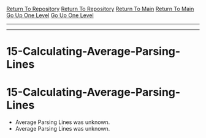 [Return To Repository](https://github.com/DigitalWarrior/piholeparser/)
[Return To Repository](https://github.com/DigitalWarrior/piholeparser/)
[Return To Main](https://github.com/DigitalWarrior/piholeparser/blob/master/RecentRunLogs/Mainlog.md)
[Return To Main](https://github.com/DigitalWarrior/piholeparser/blob/master/RecentRunLogs/Mainlog.md)
[Go Up One Level](https://github.com/DigitalWarrior/piholeparser/blob/master/RecentRunLogs/TopLevelScripts/.md)
[Go Up One Level](https://github.com/DigitalWarrior/piholeparser/blob/master/RecentRunLogs/TopLevelScripts/.md)
____________________________________
____________________________________
# 15-Calculating-Average-Parsing-Lines
# 15-Calculating-Average-Parsing-Lines
* Average Parsing Lines was unknown.
* Average Parsing Lines was unknown.
